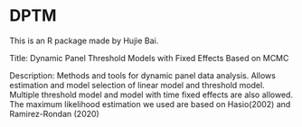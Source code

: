# DPTM
This is an R package made by Hujie Bai.

Title: Dynamic Panel Threshold Models with Fixed Effects Based on MCMC

Description: 
Methods and tools for dynamic panel data analysis. 
Allows estimation and model selection of linear model and threshold model.
Multiple threshold model and model with time fixed effects are also allowed.
The maximum likelihood estimation we used are based on Hasio(2002) and Ramirez-Rondan (2020)

